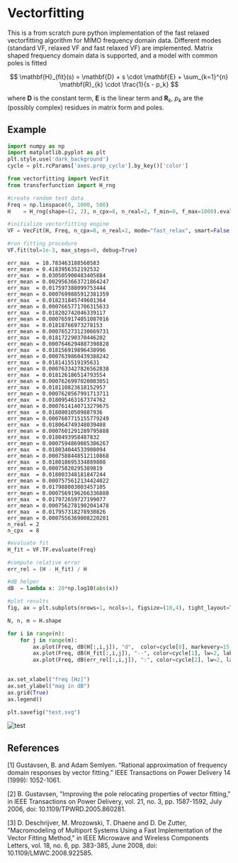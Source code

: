 # Vectorfitting

This is a from scratch pure python implementation of the fast relaxed vectorfitting algorithm for MIMO frequency domain data. Different modes (standard VF, relaxed VF and fast relaxed VF) are implemented. Matrix shaped frequency domain data is supported, and a model with common poles is fitted

$$ \mathbf{H}_{fit}(s) = \mathbf{D} + s \cdot \mathbf{E} + \sum_{k=1}^{n} \mathbf{R}_{k} \cdot \frac{1}{s - p_k} $$

where $\mathbf{D}$ is the constant term, $\mathbf{E}$ is the linear term and $\mathbf{R}_{k}$, $p_k$ are the (possibly complex) residues in matrix form and poles. 

## Example


```python
import numpy as np
import matplotlib.pyplot as plt
plt.style.use('dark_background')
cycle = plt.rcParams['axes.prop_cycle'].by_key()['color']

from vectorfitting import VecFit
from transferfunction import H_rng
```


```python
#create random test data
Freq = np.linspace(0, 1000, 500)
H    = H_rng(shape=(2, 2), n_cpx=8, n_real=2, f_min=0, f_max=1000).evaluate(Freq)

```


```python
#initialize vectorfitting engine
VF = VecFit(H, Freq, n_cpx=8, n_real=2, mode="fast_relax", smart=False, autoreduce=False, fit_Const=True, fit_Diff=True)

#run fitting procedure
VF.fit(tol=1e-3, max_steps=0, debug=True)
```

    err_max  = 10.783463188560583
    err_mean = 0.4183956352192532
    err_max  = 0.030505900483405884
    err_mean = 0.0029563663721864247
    err_max  = 0.017597388099753444
    err_mean = 0.0007699885912381359
    err_max  = 0.018231845749601364
    err_mean = 0.0007665771706315633
    err_max  = 0.018202742046339117
    err_mean = 0.0007659174051087016
    err_max  = 0.01818766973278153
    err_mean = 0.0007652731230669731
    err_max  = 0.018172290370446202
    err_mean = 0.0007646294887398828
    err_max  = 0.018156919896438996
    err_mean = 0.0007639860439388242
    err_max  = 0.0181415519195631
    err_mean = 0.0007633427826562838
    err_max  = 0.018126186514793554
    err_mean = 0.0007626997020003051
    err_max  = 0.018110823618152957
    err_mean = 0.0007620567991713711
    err_max  = 0.018095463167374762
    err_mean = 0.0007614140713279675
    err_max  = 0.01808010509887936
    err_mean = 0.0007607715155779249
    err_max  = 0.018064749348039488
    err_mean = 0.0007601291289795888
    err_max  = 0.0180493958487832
    err_mean = 0.0007594869085386267
    err_max  = 0.018034044533908094
    err_mean = 0.0007588448512110868
    err_max  = 0.018018695334889808
    err_mean = 0.00075820295389819
    err_max  = 0.018003348181847244
    err_mean = 0.0007575612134424022
    err_max  = 0.017988003003457105
    err_mean = 0.0007569196266336888
    err_max  = 0.017972659727199077
    err_mean = 0.0007562781902041478
    err_max  = 0.017957318278930826
    err_mean = 0.0007556369008220201
    n_real = 2
    n_cpx  = 8
    


```python
#evaluate fit
H_fit = VF.TF.evaluate(Freq)

#compute relative error
err_rel = (H - H_fit) / H

#dB helper
dB  = lambda x: 20*np.log10(abs(x))

#plot results
fig, ax = plt.subplots(nrows=1, ncols=1, figsize=(10,4), tight_layout=True, dpi=120)

N, n, m = H.shape

for i in range(n):
    for j in range(m):
        ax.plot(Freq, dB(H[:,i,j]), "d",  color=cycle[0], markevery=15, markersize=5, label="H" if i==j==0 else None)
        ax.plot(Freq, dB(H_fit[:,i,j]), "--", color=cycle[1], lw=2, label="H_fit" if i==j==0 else None)
        ax.plot(Freq, dB(err_rel[:,i,j]), ":", color=cycle[2], lw=2, label="err_rel" if i==j==0 else None)
        

ax.set_xlabel("freq [Hz]")
ax.set_ylabel("mag in dB")
ax.grid(True)
ax.legend()

plt.savefig("test.svg")
```

![test](https://user-images.githubusercontent.com/105657697/212677253-fca10b1b-0413-4c14-bc6d-2f36b0b957b7.svg)


## References

[1] Gustavsen, B. and Adam Semlyen. “Rational approximation of frequency domain responses by vector fitting.” IEEE Transactions on Power Delivery 14 (1999): 1052-1061.

[2] B. Gustavsen, "Improving the pole relocating properties of vector fitting," in IEEE Transactions on Power Delivery, vol. 21, no. 3, pp. 1587-1592, July 2006, doi: 10.1109/TPWRD.2005.860281.

[3] D. Deschrijver, M. Mrozowski, T. Dhaene and D. De Zutter, "Macromodeling of Multiport Systems Using a Fast Implementation of the Vector Fitting Method," in IEEE Microwave and Wireless Components Letters, vol. 18, no. 6, pp. 383-385, June 2008, doi: 10.1109/LMWC.2008.922585.


